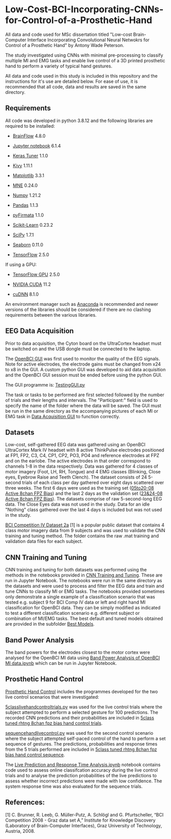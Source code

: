 # Low-Cost-BCI-Incorporating-CNNs-for-Control-of-a-Prosthetic-Hand
All data and code used for MSc dissertation titled "Low-cost Brain-Computer Interface Incorporating Convolutional Neural Netwokrs for Control of a Prosthetic Hand" by Antony Wade Peterson.

The study investigated using CNNs with minimal pre-processing to classify multiple MI and EMG tasks and enable live control of a 3D printed prosthetic hand to perform a variety of typical hand gestures.

All data and code used in this study is included in this repository and the instructions for it's use are detailed below. For ease of use, it is recommended that all code, data and results are saved in the same directory.

## Requirements
All code was developed in python 3.8.12 and the following libraries are required to be installed:

- [BrainFlow](https://brainflow.readthedocs.io/en/stable/BuildBrainFlow.html)	4.8.0

- [Jupyter notebook](https://jupyter.org/install) 6.1.4

- [Keras Tuner](https://keras.io/keras_tuner/)	1.1.0

- [Kivy](https://kivy.org/)	1.11.1

- [Matplotlib](https://matplotlib.org/stable/index.html) 3.3.1

- [MNE](https://mne.tools/stable/install/index.html)	0.24.0

- [Numpy](https://numpy.org/install/)	1.21.2

- [Pandas](https://pandas.pydata.org/getting_started.html)	1.1.3

- [pyFirmata](https://pypi.org/project/pyFirmata/)	1.1.0

- [Scikit-Learn](https://scikit-learn.org/stable/install.html)	0.23.2

- [SciPy](https://scipy.org/install/)	1.7.1

- [Seaborn](https://seaborn.pydata.org/installing.html) 0.11.0

- [TensorFlow](https://www.tensorflow.org/install)	2.5.0

If using a GPU:

- [TensorFlow GPU](https://www.tensorflow.org/install/pip) 2.5.0

- [NVIDIA CUDA](https://developer.nvidia.com/cuda-toolkit-archive) 11.2

- [cuDNN](https://developer.nvidia.com/cudnn) 8.1.0

An environment manager such as [Anaconda](https://www.anaconda.com/) is recommended and newer versions of the libraries should be considered if there are no clashing requirements between the various libraries.

## EEG Data Acquisition

Prior to data acquisition, the Cyton board on the UltraCortex headset must be switched on and the USB dongle must be connected to the laptop.

The [OpenBCI GUI](https://docs.openbci.com/Software/OpenBCISoftware/GUIDocs/) was first used to monitor the quality of the EEG signals. Note for active electrodes, 
the electrode gains must be changed from x24 to x8 in the GUI. A custom python GUI was developed to aid data acquisition and the OpenBCI GUI session must be ended before using the python GUI.

The GUI programme is: [TestingGUI.py](Data%20Acquisition%20GUI/TestingGUI.py)

The task or tasks to be performed are first selected followed by the number of trials and their lengths and intervals. The "Participant:" field is used to specify the name of the folder where the data will be saved.
The GUI must be run in the same directory as the accompanying pictures of each MI or EMG task in [Data Acquisition GUI](Data%20Acquisition%20GUI) to function correctly.

## Datasets

Low-cost, self-gathered EEG data was gathered using an OpenBCI UltraCortex Mark IV headset with 8 active ThinkPulse electrodes positioned at FP1, FP2, C3, C4, CP1, CP2, PO3, PO4 and reference electrodes at FPZ and on the earlobe.
The active electrodes in that order correspond to channels 1-8 in the data respectively. Data was gathered for 4 classes of motor imagery (Foot, LH, RH, Tongue) and 4 EMG classes (Blinking, Close eyes, Eyebrow Raise and Teeth Clench). 
The dataset consists of 24 5-second trials of each class per day gathered over eight days scattered over three weeks. 
The first 6 days were used as the training set ([05to20-08 Active 8chan FPZ Bias](05to20-08%20Active%208chan%20FPZ%20Bias))
and the last 2 days as the validation set ([23&24-08 Active 8chan FPZ Bias](23%2624-08%20Active%208chan%20FPZ%20Bias)). 
The datasets comprise of raw 5-second-long EEG data.
The Close Eyes data was not used in the study. Data for an idle "Nothing" class gathered over the last 4 days is included but was not used in the study.

[BCI Competition IV Dataset 2a](BCI%20Competition%20IV%20Dataset%202a) [1] is a popular public dataset that contains 4 class motor imagery data from 9 subjects and was used to validate the CNN training and tuning method.
The folder contains the raw .mat training and validation data files for each subject.

## CNN Training and Tuning

CNN training and tuning for both datasets was performed using the methods in the notebooks provided in [CNN Training and Tuning](CNN%20Training%20and%20Tuning).
These are run in Jupyter Notebook.
The notebooks were run in the same directory as the datasets and were used to process and filter the EEG data and train and tune CNNs to classify MI or EMG tasks. The notebooks provided sometimes only demonstrate a single example of a classification scenario that was tested e.g. subject 9
for BCI Comp IV data or left and right hand MI classification for OpenBCI data. They can be simply modified as indicated to test a different classification scenario e.g. different subject or
combination of MI/EMG tasks.
The best default and tuned models obtained are provided in the subfolder [Best Models](CNN%20Training%20and%20Tuning/Best%20Models).

## Band Power Analysis

The band powers for the electrodes closest to the motor cortex were analysed for the OpenBCI MI data using [Band Power Analysis of OpenBCI MI data.ipynb](Band%20Power%20Analysis%20of%20OpenBCI%20MI%20data.ipynb) which can be run in Jupyter Notebook.

## Prosthetic Hand Control

[Prosthetic Hand Control](Prosthetic%20Hand%20Control) includes the programmes developed for the two live control scenarios that were investigated:

[5classlivehandcontroltrials.py](Prosthetic%20Hand%20Control/5classlivehandcontroltrials.py) was used for the live control trials where the subject attempted to perform a selected gesture for 100 predictions. The recorded CNN predictions and their 
probabilities are included in [5class tuned rhtng 8chan fpz bias hand control trials](5class%20tuned%20rhtng%208chan%20fpz%20bias%20hand%20control%20trials).

[sequencehandlivecontrol.py](Prosthetic%20Hand%20Control/sequencehandlivecontrol.py) was used for the second control scenario where the subject attempted self-paced control of the hand to perform a set sequence of gestures. The predictions, probabilities and response times from the 5 trials 
performed are included in [5class tuned rhtng 8chan fpz bias hand control sequence](Prosthetic%20Hand%20Control/5class%20tuned%20rhtng%208chan%20fpz%20bias%20hand%20control%20sequence).

The [Live Prediction and Response Time Analysis.ipynb](Prosthetic%20Hand%20Control/Live%20Prediction%20and%20Response%20Time%20Analysis.ipynb) notebook contains code used to assess online classifcation accuracy during the live control trials and to analyse the prediction probabilities 
of the live predictions to assess whether incorrect predictions were made with low confidence. The system response time was also evaluated for the sequence trials. 


## References:

[1] C. Brunner, R. Leeb, G. Müller-Putz, A. Schlögl and G. Pfurtscheller, “BCI Competition 2008 - Graz data set A,” Institute for Knowledge Discovery (Laboratory of Brain-Computer Interfaces), Graz University of Technology, Austria, 2008.

